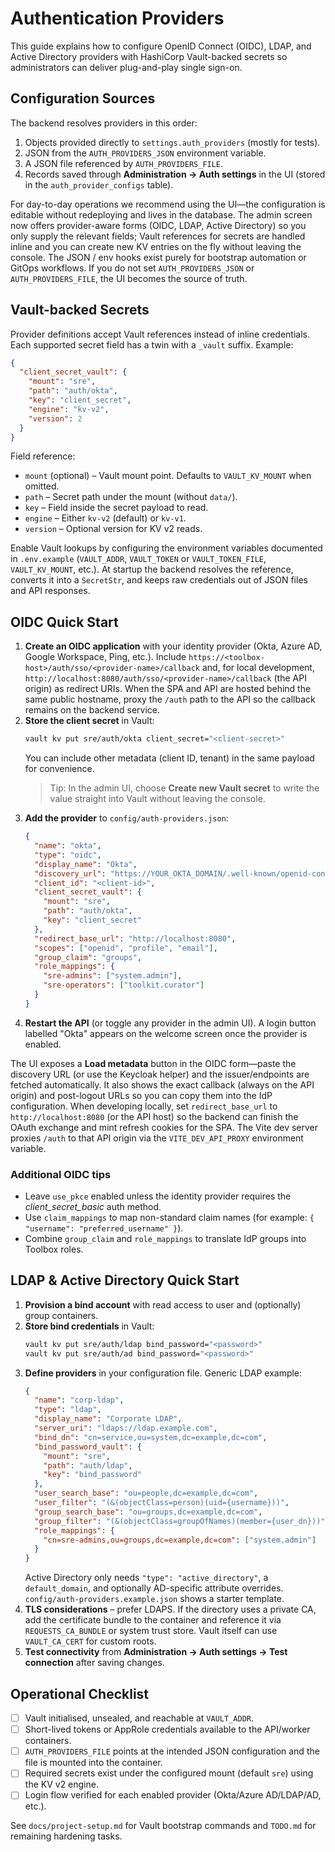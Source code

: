 # Authentication Providers

This guide explains how to configure OpenID Connect (OIDC), LDAP, and Active Directory providers with HashiCorp Vault-backed secrets so administrators can deliver plug-and-play single sign-on.

## Configuration Sources

The backend resolves providers in this order:

1. Objects provided directly to `settings.auth_providers` (mostly for tests).
2. JSON from the `AUTH_PROVIDERS_JSON` environment variable.
3. A JSON file referenced by `AUTH_PROVIDERS_FILE`.
4. Records saved through **Administration → Auth settings** in the UI (stored in the `auth_provider_configs` table).

For day-to-day operations we recommend using the UI—the configuration is editable without redeploying and lives in the database. The admin screen now offers provider-aware forms (OIDC, LDAP, Active Directory) so you only supply the relevant fields; Vault references for secrets are handled inline and you can create new KV entries on the fly without leaving the console. The JSON / env hooks exist purely for bootstrap automation or GitOps workflows. If you do not set `AUTH_PROVIDERS_JSON` or `AUTH_PROVIDERS_FILE`, the UI becomes the source of truth.

## Vault-backed Secrets

Provider definitions accept Vault references instead of inline credentials. Each supported secret field has a twin with a `_vault` suffix. Example:

```json
{
  "client_secret_vault": {
    "mount": "sre",
    "path": "auth/okta",
    "key": "client_secret",
    "engine": "kv-v2",
    "version": 2
  }
}
```

Field reference:

- `mount` (optional) – Vault mount point. Defaults to `VAULT_KV_MOUNT` when omitted.
- `path` – Secret path under the mount (without `data/`).
- `key` – Field inside the secret payload to read.
- `engine` – Either `kv-v2` (default) or `kv-v1`.
- `version` – Optional version for KV v2 reads.

Enable Vault lookups by configuring the environment variables documented in `.env.example` (`VAULT_ADDR`, `VAULT_TOKEN` or `VAULT_TOKEN_FILE`, `VAULT_KV_MOUNT`, etc.). At startup the backend resolves the reference, converts it into a `SecretStr`, and keeps raw credentials out of JSON files and API responses.

## OIDC Quick Start

1. **Create an OIDC application** with your identity provider (Okta, Azure AD, Google Workspace, Ping, etc.). Include `https://<toolbox-host>/auth/sso/<provider-name>/callback` and, for local development, `http://localhost:8080/auth/sso/<provider-name>/callback` (the API origin) as redirect URIs. When the SPA and API are hosted behind the same public hostname, proxy the `/auth` path to the API so the callback remains on the backend service.
2. **Store the client secret** in Vault:
   ```bash
   vault kv put sre/auth/okta client_secret="<client-secret>"
   ```
   You can include other metadata (client ID, tenant) in the same payload for convenience.
   > Tip: In the admin UI, choose **Create new Vault secret** to write the value straight into Vault without leaving the console.
3. **Add the provider** to `config/auth-providers.json`:
   ```json
   {
     "name": "okta",
     "type": "oidc",
     "display_name": "Okta",
     "discovery_url": "https://YOUR_OKTA_DOMAIN/.well-known/openid-configuration",
     "client_id": "<client-id>",
     "client_secret_vault": {
       "mount": "sre",
       "path": "auth/okta",
       "key": "client_secret"
     },
     "redirect_base_url": "http://localhost:8080",
     "scopes": ["openid", "profile", "email"],
     "group_claim": "groups",
     "role_mappings": {
       "sre-admins": ["system.admin"],
       "sre-operators": ["toolkit.curator"]
     }
   }
   ```
4. **Restart the API** (or toggle any provider in the admin UI). A login button labelled "Okta" appears on the welcome screen once the provider is enabled.

The UI exposes a **Load metadata** button in the OIDC form—paste the discovery URL (or use the Keycloak helper) and the issuer/endpoints are fetched automatically. It also shows the exact callback (always on the API origin) and post-logout URLs so you can copy them into the IdP configuration. When developing locally, set `redirect_base_url` to `http://localhost:8080` (or the API host) so the backend can finish the OAuth exchange and mint refresh cookies for the SPA. The Vite dev server proxies `/auth` to that API origin via the `VITE_DEV_API_PROXY` environment variable.

### Additional OIDC tips

- Leave `use_pkce` enabled unless the identity provider requires the *client_secret_basic* auth method.
- Use `claim_mappings` to map non-standard claim names (for example: `{ "username": "preferred_username" }`).
- Combine `group_claim` and `role_mappings` to translate IdP groups into Toolbox roles.

## LDAP & Active Directory Quick Start

1. **Provision a bind account** with read access to user and (optionally) group containers.
2. **Store bind credentials** in Vault:
   ```bash
   vault kv put sre/auth/ldap bind_password="<password>"
   vault kv put sre/auth/ad bind_password="<password>"
   ```
3. **Define providers** in your configuration file. Generic LDAP example:
   ```json
   {
     "name": "corp-ldap",
     "type": "ldap",
     "display_name": "Corporate LDAP",
     "server_uri": "ldaps://ldap.example.com",
     "bind_dn": "cn=service,ou=system,dc=example,dc=com",
     "bind_password_vault": {
       "mount": "sre",
       "path": "auth/ldap",
       "key": "bind_password"
     },
     "user_search_base": "ou=people,dc=example,dc=com",
     "user_filter": "(&(objectClass=person)(uid={username}))",
     "group_search_base": "ou=groups,dc=example,dc=com",
     "group_filter": "(&(objectClass=groupOfNames)(member={user_dn}))",
     "role_mappings": {
       "cn=sre-admins,ou=groups,dc=example,dc=com": ["system.admin"]
     }
   }
   ```
   Active Directory only needs `"type": "active_directory"`, a `default_domain`, and optionally AD-specific attribute overrides. `config/auth-providers.example.json` shows a starter template.
4. **TLS considerations** – prefer LDAPS. If the directory uses a private CA, add the certificate bundle to the container and reference it via `REQUESTS_CA_BUNDLE` or system trust store. Vault itself can use `VAULT_CA_CERT` for custom roots.
5. **Test connectivity** from **Administration → Auth settings → Test connection** after saving changes.

## Operational Checklist

- [ ] Vault initialised, unsealed, and reachable at `VAULT_ADDR`.
- [ ] Short-lived tokens or AppRole credentials available to the API/worker containers.
- [ ] `AUTH_PROVIDERS_FILE` points at the intended JSON configuration and the file is mounted into the container.
- [ ] Required secrets exist under the configured mount (default `sre`) using the KV v2 engine.
- [ ] Login flow verified for each enabled provider (Okta/Azure AD/LDAP/AD, etc.).

See `docs/project-setup.md` for Vault bootstrap commands and `TODO.md` for remaining hardening tasks.
